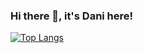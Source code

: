 ### Hi there 👋, it's Dani here!

[![Top Langs](https://github-readme-stats.vercel.app/api/top-langs/?username=danifitriantoo&hide=javascript,html,css&layout=compact&theme=radical)](https://github.com/danifitriantoo/github-readme-stats)

<!--
**danifitriantoo/danifitriantoo** is a ✨ _special_ ✨ repository because its `README.md` (this file) appears on your GitHub profile.

Here are some ideas to get you started:


-->
